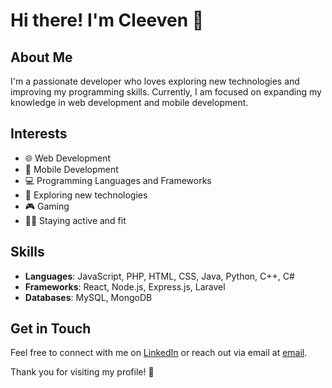 # Hi there! I'm Cleeven 👋

## About Me
I'm a passionate developer who loves exploring new technologies and improving my programming skills. Currently, I am focused on expanding my knowledge in web development and mobile development.

## Interests
- 🌐 Web Development
- 📱 Mobile Development
- 💻 Programming Languages and Frameworks
- 🚀 Exploring new technologies
- 🎮 Gaming
- 🏃‍♂️ Staying active and fit

## Skills
- **Languages**: JavaScript, PHP, HTML, CSS, Java, Python, C++, C#
- **Frameworks**: React, Node.js, Express.js, Laravel
- **Databases**: MySQL, MongoDB

## Get in Touch
Feel free to connect with me on [LinkedIn](https://www.linkedin.com/in/cleeven-médé-6a9536231/) or reach out via email at [email](mailto:cleevenmede@hotmail.com.).

Thank you for visiting my profile! 🌟
